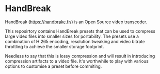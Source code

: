 # HandBreak

HandBreak (https://handbrake.fr/) is an Open Source video transcoder. 

This reposirtory contains HandBreak presets that can be used to compress large video files into smaller sizes for portability. The presets use a combination of H.265 encoding, resolution tweaking and video bitrate throttling to achieve the smaller storage footprint. 

Needless to say that this is lossy compression and will result in introducing compression artifacts to a video file. It's worthwhile to play  with various options to customise a preset before commiting.  
